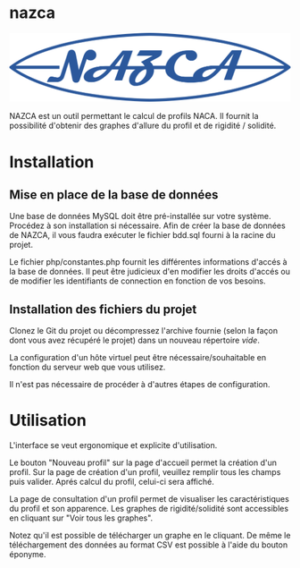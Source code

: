 # nazca
![# NAZCA](https://raw.githubusercontent.com/CHEN-AND-CO/nazca/master/chenco_NAZCA_logo.png)

NAZCA est un outil permettant le calcul de profils NACA. Il fournit la possibilité d'obtenir des graphes d'allure du profil et de rigidité / solidité.

# Installation
## Mise en place de la base de données
Une base de données MySQL doit être pré-installée sur votre système. Procédez à son installation si nécessaire.
Afin de créer la base de données de NAZCA, il vous faudra exécuter le fichier bdd.sql fourni à la racine du projet. 

Le fichier php/constantes.php fournit les différentes informations d'accés à la base de données. Il peut être judicieux d'en modifier les droits d'accés ou de modifier les identifiants de connection en fonction de vos besoins.
## Installation des fichiers du projet
Clonez le Git du projet ou décompressez l'archive fournie (selon la façon dont vous avez récupéré le projet) dans un nouveau répertoire *vide*.

La configuration d'un hôte virtuel peut être nécessaire/souhaitable en fonction du serveur web que vous utilisez. 

Il n'est pas nécessaire de procéder à d'autres étapes de configuration.
# Utilisation
L'interface se veut ergonomique et explicite d'utilisation.

Le bouton "Nouveau profil" sur la page d'accueil permet la création d'un profil. 
Sur la page de création d'un profil, veuillez remplir tous les champs puis valider. Aprés calcul du profil, celui-ci sera affiché.

La page de consultation d'un profil permet de visualiser les caractéristiques du profil et son apparence. 
Les graphes de rigidité/solidité sont accessibles en cliquant sur "Voir tous les graphes". 

Notez qu'il est possible de télécharger un graphe en le cliquant. De même le téléchargement des données au format CSV est possible à l'aide du bouton éponyme.